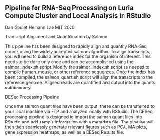 ## Pipeline for RNA-Seq Processing on Luria Compute Cluster and Local Analysis in RStudio
Dan Goulet Hemann Lab MIT 2020

Transcript Alignment and Quantification by Salmon

This pipeline has been designed to rapidly align and quantify RNA-Seq counts using the widely accepted salmon algorithm.
To align transcripts, you will need to build a reference index for the organism of interest. 
This needs to be done only once and can be accomplished using the salmon_index.sh script.
Modify the salmon_index.sh script as needed to compile human, mouse, or other reference sequences.
Once the index has been compiled, the salmon_quant.sh script will align the transcripts to the reference genome.
Aligned reads are quantified and output into the quants subdirectory.

DESeq Processing Pipeline

Once the salmon quant files have been output, these can be transferred to your local machine via FTP and analyzed locally with RStudio.
The DESeq processing pipeline is designed to import the salmon quant files into RStudio and add sample information with a metadata file.
The pipeline will then then seamlessly generate relevant figures such as PCA, MA plots, gene expression heatmaps, as well as a DESeq Results file.
